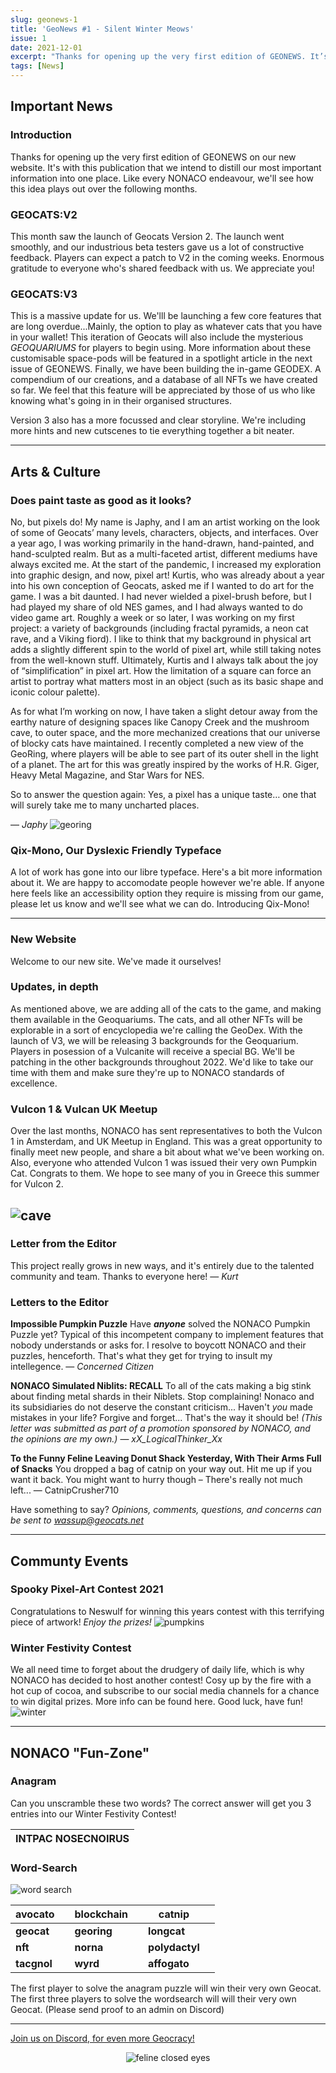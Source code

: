 ```yaml
---
slug: geonews-1
title: 'GeoNews #1 - Silent Winter Meows'
issue: 1
date: 2021-12-01
excerpt: "Thanks for opening up the very first edition of GEONEWS. It’s with this publication that we intend to distill our most important information into one place. Like every NONACO endeavour, we’ll see how this idea evolves and grows over the following months."
tags: [News]
---
```


## **Important News**

### Introduction

Thanks for opening up the very first edition of GEONEWS on our new website. It's with this publication that we intend to distill our most important information into one place. Like every NONACO endeavour, we'll see how this idea plays out over the following months. 

### GEOCATS:V2

This month saw the launch of Geocats Version 2. The launch went smoothly, and our industrious beta testers gave us a lot of constructive feedback. Players can expect a patch to V2 in the coming weeks. Enormous gratitude to everyone who's shared feedback with us. We appreciate you!

### GEOCATS:V3

This is a massive update for us. We'lll be launching a few core features that are long overdue...Mainly, the option to play as whatever cats that you have in your wallet! This iteration of Geocats will also include the mysterious *GEOQUARIUMS* for players to begin using. More information about these customisable space-pods will be featured in a spotlight article in the next issue of GEONEWS. 
Finally, we have been building the in-game GEODEX. A compendium of our creations, and a database of all NFTs we have created so far. We feel that this feature will be appreciated by those of us who like knowing what's going in in their organised structures.

Version 3 also has a more focussed and clear storyline. We're including more hints and new cutscenes to tie everything together a bit neater.



---

## **Arts & Culture**

### Does paint taste as good as it looks?

No, but pixels do!
	My name is Japhy, and I am an artist working on the look of some of Geocats’ many levels, characters, objects, and interfaces.  Over a year ago, I was working primarily in the hand-drawn, hand-painted, and hand-sculpted realm. But as a multi-faceted artist, different mediums have always excited me.
	At the start of the pandemic, I increased my exploration into graphic design, and now, pixel art! Kurtis, who was already about a year into his own conception of Geocats, asked me if I wanted to do art for the game. I was a bit daunted. I had never wielded a pixel-brush before, but I had played my share of old NES games, and I had always wanted to do video game art. Roughly a week or so later, I was working on my first project: a variety of backgrounds (including fractal pyramids, a neon cat rave, and a Viking fiord).
	I like to think that my background in physical art adds a slightly different spin to the world of pixel art, while still taking notes from the well-known stuff. Ultimately, Kurtis and I always talk about the joy of “simplification” in pixel art. How the limitation of a square can force an artist to portray what matters most in an object (such as its basic shape and iconic colour palette).


As for what I’m working on now, I have taken a slight detour away from the earthy nature of designing spaces like Canopy Creek and the mushroom cave, to outer space, and the more mechanized creations that our universe of blocky cats have maintained. I recently completed a new view of the GeoRing, where players will be able to see part of its outer shell in the light of a planet. The art for this was greatly inspired by the works of H.R. Giger, Heavy Metal Magazine, and Star Wars for NES.

So to answer the question again: Yes, a pixel has a unique taste… one that will surely take me to many uncharted places.

— *Japhy*
![georing](/geonews/georing-1.png)

### Qix-Mono, Our Dyslexic Friendly Typeface 

A lot of work has gone into our libre typeface. Here's a bit more information about it. 
We are happy to accomodate people however we're able. If anyone here feels like an accessibility option they require is missing from our game, please let us know and we'll see what we can do.
Introducing Qix-Mono!

---

### New Website

Welcome to our new site. We've made it ourselves!

### Updates, in depth

As mentioned above, we are adding all of the cats to the game, and making them available in the Geoquariums. The cats, and all other NFTs will be explorable in a sort of encyclopedia we're calling the GeoDex. 
With the launch of V3, we will be releasing 3 backgrounds for the Geoquarium. Players in posession of a Vulcanite will receive a special BG. We'll be patching in the other backgrounds throughout 2022. We'd like to take our time with them and make sure they're up to NONACO standards of excellence.

### Vulcon 1 & Vulcan UK Meetup

Over the last months, NONACO has sent representatives to both the Vulcon 1 in Amsterdam, and UK Meetup in England. This was a great opportunity to finally meet new people, and share a bit about what we've been working on. 
Also, everyone who attended Vulcon 1 was issued their very own Pumpkin Cat. Congrats to them.
We hope to see many of you in Greece this summer for Vulcon 2. 

![cave](cave.png)
---

### Letter from the Editor

This project really grows in new ways, and it's entirely due to the talented community and team. Thanks to everyone here!
— *Kurt*

### Letters to the Editor

**Impossible Pumpkin Puzzle**
Have ***anyone*** solved the NONACO Pumpkin Puzzle yet? Typical of this incompetent company to implement features that nobody understands or asks for. I resolve to boycott NONACO and their puzzles, henceforth. That's what they get for trying to insult my intellegence.
— *Concerned Citizen*

**NONACO Simulated Niblits: RECALL**
To all of the cats making a big stink about finding metal shards in their Niblets. Stop complaining! Nonaco and its subsidiaries do not deserve the constant criticism... Haven't *you* made mistakes in your life? Forgive and forget... That's the way it should be!
*(This letter was submitted as part of a promotion sponsored by NONACO, and the opinions are my own.)*
— *xX_LogicalThinker_Xx*

**To the Funny Feline Leaving Donut Shack Yesterday, With Their Arms Full of Snacks**
You dropped a bag of catnip on your way out. Hit me up if you want it back. You might want to hurry though – There's really not much left...
— CatnipCrusher710

Have something to say? *Opinions, comments, questions, and concerns can be sent to wassup@geocats.net*

---

## **Communty Events**

### Spooky Pixel-Art Contest 2021

Congratulations to Neswulf for winning this years contest with this terrifying piece of artwork! 
*Enjoy the prizes!* 
![pumpkins](pumpkins.gif)
### Winter Festivity Contest

We all need time to forget about the drudgery of daily life, which is why NONACO has decided to host another contest!
Cosy up by the fire with a hot cup of cocoa, and subscribe to our social media channels for a chance to win digital prizes.
More info can be found here. Good luck, have fun!
![winter](winter.png)

---

## **NONACO "Fun-Zone"**

### Anagram

Can you unscramble these two words? 
The correct answer will get you 3 entries into our Winter Festivity Contest!

| INTPAC NOSECNOIRUS |
| :----------------: |

### Word-Search
![word search](word_search_1.png)


| avocato     |      | blockchain  |      | catnip         |      |
| ----------- | ---- | ----------- | ---- | -------------- | ---- |
| **geocat**  |      | **georing** |      | **longcat**    |      |
| **nft**     |      | **norna**   |      | **polydactyl** |      |
| **tacgnol** |      | **wyrd**    |      | **affogato**   |      |

The first player to solve the anagram puzzle will win their very own Geocat. 
The first three players to solve the wordsearch will will their very own Geocat.
(Please send proof to an admin on Discord)

---

[Join us on Discord, for even more Geocracy! ](https://discord.gg/JW6mgyN3rk) 

<center>

![feline closed eyes](feline_closed_eyes.png)
</center>

<style>
img {
    max-width: 100%;
}
</style>
